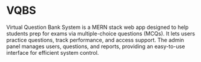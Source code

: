 # VQBS
Virtual Question Bank System is a MERN stack web app designed to help students prep for exams via multiple-choice questions (MCQs). It lets users practice questions, track performance, and access support. The admin panel manages users, questions, and reports, providing an easy-to-use interface for efficient system control.
